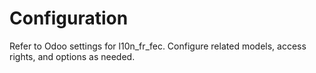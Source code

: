 # Configuration

Refer to Odoo settings for l10n_fr_fec. Configure related models, access rights, and options as needed.
